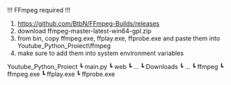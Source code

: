 !!! FFmpeg required !!!
1. https://github.com/BtbN/FFmpeg-Builds/releases
2. download ffmpeg-master-latest-win64-gpl.zip
3. from bin, copy ffmpeg.exe, ffplay.exe, ffprobe.exe and paste them into Youtube_Python_Proiect\ffmpeg
4. make sure to add them into system environment variables 
   
Youtube_Python_Proiect
                    ┗ main.py
                    ┗ web
                       ┗ ...
                    ┗ Downloads
                       ┗ ...
                    ┗ ffmpeg
                       ┗ ffmpeg.exe
                       ┗ ffplay.exe
                       ┗ ffprobe.exe
